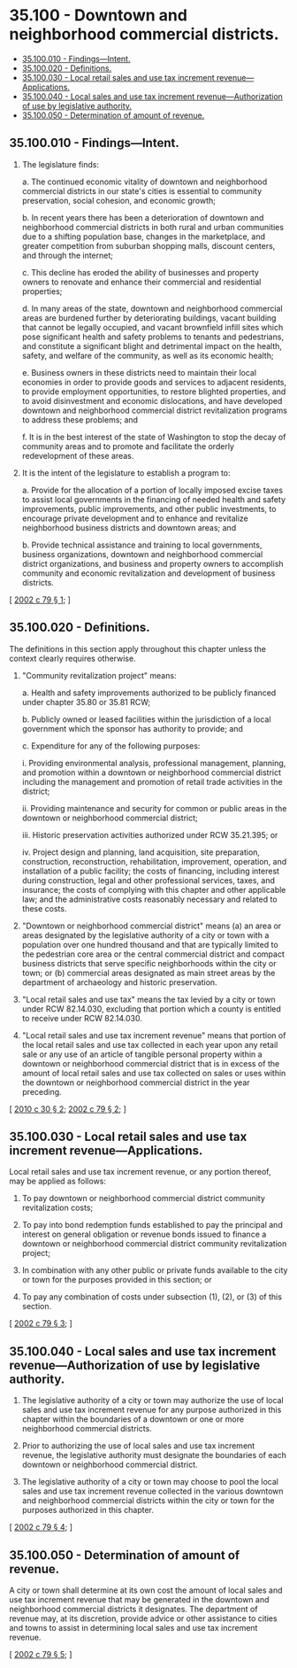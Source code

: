 # 35.100 - Downtown and neighborhood commercial districts.
* [35.100.010 - Findings—Intent.](#35100010---findingsintent)
* [35.100.020 - Definitions.](#35100020---definitions)
* [35.100.030 - Local retail sales and use tax increment revenue—Applications.](#35100030---local-retail-sales-and-use-tax-increment-revenueapplications)
* [35.100.040 - Local sales and use tax increment revenue—Authorization of use by legislative authority.](#35100040---local-sales-and-use-tax-increment-revenueauthorization-of-use-by-legislative-authority)
* [35.100.050 - Determination of amount of revenue.](#35100050---determination-of-amount-of-revenue)
## 35.100.010 - Findings—Intent.
1. The legislature finds:

   a. The continued economic vitality of downtown and neighborhood commercial districts in our state's cities is essential to community preservation, social cohesion, and economic growth;

   b. In recent years there has been a deterioration of downtown and neighborhood commercial districts in both rural and urban communities due to a shifting population base, changes in the marketplace, and greater competition from suburban shopping malls, discount centers, and through the internet;

   c. This decline has eroded the ability of businesses and property owners to renovate and enhance their commercial and residential properties;

   d. In many areas of the state, downtown and neighborhood commercial areas are burdened further by deteriorating buildings, vacant building that cannot be legally occupied, and vacant brownfield infill sites which pose significant health and safety problems to tenants and pedestrians, and constitute a significant blight and detrimental impact on the health, safety, and welfare of the community, as well as its economic health;

   e. Business owners in these districts need to maintain their local economies in order to provide goods and services to adjacent residents, to provide employment opportunities, to restore blighted properties, and to avoid disinvestment and economic dislocations, and have developed downtown and neighborhood commercial district revitalization programs to address these problems; and

   f. It is in the best interest of the state of Washington to stop the decay of community areas and to promote and facilitate the orderly redevelopment of these areas.

2. It is the intent of the legislature to establish a program to:

   a. Provide for the allocation of a portion of locally imposed excise taxes to assist local governments in the financing of needed health and safety improvements, public improvements, and other public investments, to encourage private development and to enhance and revitalize neighborhood business districts and downtown areas; and

   b. Provide technical assistance and training to local governments, business organizations, downtown and neighborhood commercial district organizations, and business and property owners to accomplish community and economic revitalization and development of business districts.

\[ [2002 c 79 § 1](http://lawfilesext.leg.wa.gov/biennium/2001-02/Pdf/Bills/Session%20Laws/House/2437-S.SL.pdf?cite=2002%20c%2079%20§%201); \]

## 35.100.020 - Definitions.
The definitions in this section apply throughout this chapter unless the context clearly requires otherwise.

1. "Community revitalization project" means:

   a. Health and safety improvements authorized to be publicly financed under chapter 35.80 or 35.81 RCW;

   b. Publicly owned or leased facilities within the jurisdiction of a local government which the sponsor has authority to provide; and

   c. Expenditure for any of the following purposes:

      i. Providing environmental analysis, professional management, planning, and promotion within a downtown or neighborhood commercial district including the management and promotion of retail trade activities in the district;

      ii. Providing maintenance and security for common or public areas in the downtown or neighborhood commercial district;

      iii. Historic preservation activities authorized under RCW 35.21.395; or

      iv. Project design and planning, land acquisition, site preparation, construction, reconstruction, rehabilitation, improvement, operation, and installation of a public facility; the costs of financing, including interest during construction, legal and other professional services, taxes, and insurance; the costs of complying with this chapter and other applicable law; and the administrative costs reasonably necessary and related to these costs.

2. "Downtown or neighborhood commercial district" means (a) an area or areas designated by the legislative authority of a city or town with a population over one hundred thousand and that are typically limited to the pedestrian core area or the central commercial district and compact business districts that serve specific neighborhoods within the city or town; or (b) commercial areas designated as main street areas by the department of archaeology and historic preservation.

3. "Local retail sales and use tax" means the tax levied by a city or town under RCW 82.14.030, excluding that portion which a county is entitled to receive under RCW 82.14.030.

4. "Local retail sales and use tax increment revenue" means that portion of the local retail sales and use tax collected in each year upon any retail sale or any use of an article of tangible personal property within a downtown or neighborhood commercial district that is in excess of the amount of local retail sales and use tax collected on sales or uses within the downtown or neighborhood commercial district in the year preceding.

\[ [2010 c 30 § 2](http://lawfilesext.leg.wa.gov/biennium/2009-10/Pdf/Bills/Session%20Laws/House/2704-S.SL.pdf?cite=2010%20c%2030%20§%202); [2002 c 79 § 2](http://lawfilesext.leg.wa.gov/biennium/2001-02/Pdf/Bills/Session%20Laws/House/2437-S.SL.pdf?cite=2002%20c%2079%20§%202); \]

## 35.100.030 - Local retail sales and use tax increment revenue—Applications.
Local retail sales and use tax increment revenue, or any portion thereof, may be applied as follows:

1. To pay downtown or neighborhood commercial district community revitalization costs;

2. To pay into bond redemption funds established to pay the principal and interest on general obligation or revenue bonds issued to finance a downtown or neighborhood commercial district community revitalization project;

3. In combination with any other public or private funds available to the city or town for the purposes provided in this section; or

4. To pay any combination of costs under subsection (1), (2), or (3) of this section.

\[ [2002 c 79 § 3](http://lawfilesext.leg.wa.gov/biennium/2001-02/Pdf/Bills/Session%20Laws/House/2437-S.SL.pdf?cite=2002%20c%2079%20§%203); \]

## 35.100.040 - Local sales and use tax increment revenue—Authorization of use by legislative authority.
1. The legislative authority of a city or town may authorize the use of local sales and use tax increment revenue for any purpose authorized in this chapter within the boundaries of a downtown or one or more neighborhood commercial districts.

2. Prior to authorizing the use of local sales and use tax increment revenue, the legislative authority must designate the boundaries of each downtown or neighborhood commercial district.

3. The legislative authority of a city or town may choose to pool the local sales and use tax increment revenue collected in the various downtown and neighborhood commercial districts within the city or town for the purposes authorized in this chapter.

\[ [2002 c 79 § 4](http://lawfilesext.leg.wa.gov/biennium/2001-02/Pdf/Bills/Session%20Laws/House/2437-S.SL.pdf?cite=2002%20c%2079%20§%204); \]

## 35.100.050 - Determination of amount of revenue.
A city or town shall determine at its own cost the amount of local sales and use tax increment revenue that may be generated in the downtown and neighborhood commercial districts it designates. The department of revenue may, at its discretion, provide advice or other assistance to cities and towns to assist in determining local sales and use tax increment revenue.

\[ [2002 c 79 § 5](http://lawfilesext.leg.wa.gov/biennium/2001-02/Pdf/Bills/Session%20Laws/House/2437-S.SL.pdf?cite=2002%20c%2079%20§%205); \]

